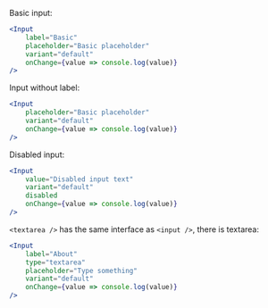 Basic input:

```jsx
<Input
    label="Basic"
    placeholder="Basic placeholder"
    variant="default"
    onChange={value => console.log(value)}
/>
```

Input without label:

```jsx
<Input
    placeholder="Basic placeholder"
    variant="default"
    onChange={value => console.log(value)}
/>
```

Disabled input:

```jsx
<Input
    value="Disabled input text"
    variant="default"
    disabled
    onChange={value => console.log(value)}
/>
 ```

`<textarea />` has the same interface as `<input />`, there is textarea:

```jsx
<Input
    label="About"
    type="textarea"
    placeholder="Type something"
    variant="default"
    onChange={value => console.log(value)}
/>
 ```    